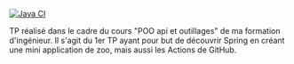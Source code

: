 [![Java CI](https://github.com/AxelVilleret/tp1-poo_api_et_outillages/actions/workflows/run-tests.yml/badge.svg)](https://github.com/AxelVilleret/tp1-poo_api_et_outillages/actions/workflows/run-tests.yml)

TP réalisé dans le cadre du cours "POO api et outillages" de ma formation d'ingénieur. Il s'agit du 1er TP ayant pour but de découvrir Spring en créant une mini application de zoo, mais aussi les Actions de GitHub.
